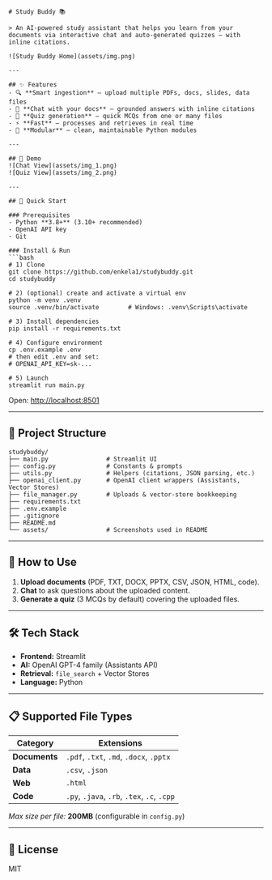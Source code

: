 ````
# Study Buddy 📚

> An AI-powered study assistant that helps you learn from your documents via interactive chat and auto-generated quizzes — with inline citations.

![Study Buddy Home](assets/img.png)

---

## ✨ Features
- 🔍 **Smart ingestion** — upload multiple PDFs, docs, slides, data files
- 💬 **Chat with your docs** — grounded answers with inline citations
- 🧠 **Quiz generation** — quick MCQs from one or many files
- ⚡ **Fast** — processes and retrieves in real time
- 🧱 **Modular** — clean, maintainable Python modules

---

## 🎥 Demo
![Chat View](assets/img_1.png)
![Quiz View](assets/img_2.png)

---

## 🚀 Quick Start

### Prerequisites
- Python **3.8+** (3.10+ recommended)
- OpenAI API key
- Git

### Install & Run
```bash
# 1) Clone
git clone https://github.com/enkela1/studybuddy.git
cd studybuddy

# 2) (optional) create and activate a virtual env
python -m venv .venv
source .venv/bin/activate        # Windows: .venv\Scripts\activate

# 3) Install dependencies
pip install -r requirements.txt

# 4) Configure environment
cp .env.example .env
# then edit .env and set:
# OPENAI_API_KEY=sk-...

# 5) Launch
streamlit run main.py
````

Open: [http://localhost:8501](http://localhost:8501)

---

## 📁 Project Structure

```
studybuddy/
├── main.py                # Streamlit UI
├── config.py              # Constants & prompts
├── utils.py               # Helpers (citations, JSON parsing, etc.)
├── openai_client.py       # OpenAI client wrappers (Assistants, Vector Stores)
├── file_manager.py        # Uploads & vector-store bookkeeping
├── requirements.txt
├── .env.example
├── .gitignore
├── README.md
└── assets/                # Screenshots used in README
```

---

## 🎯 How to Use

1. **Upload documents** (PDF, TXT, DOCX, PPTX, CSV, JSON, HTML, code).
2. **Chat** to ask questions about the uploaded content.
3. **Generate a quiz** (3 MCQs by default) covering the uploaded files.

---

## 🛠️ Tech Stack

* **Frontend:** Streamlit
* **AI:** OpenAI GPT-4 family (Assistants API)
* **Retrieval:** `file_search` + Vector Stores
* **Language:** Python

---

## 📋 Supported File Types

| Category      | Extensions                                  |
| ------------- | ------------------------------------------- |
| **Documents** | `.pdf`, `.txt`, `.md`, `.docx`, `.pptx`     |
| **Data**      | `.csv`, `.json`                             |
| **Web**       | `.html`                                     |
| **Code**      | `.py`, `.java`, `.rb`, `.tex`, `.c`, `.cpp` |

*Max size per file:* **200MB** (configurable in `config.py`)

---

## 📄 License

MIT

````